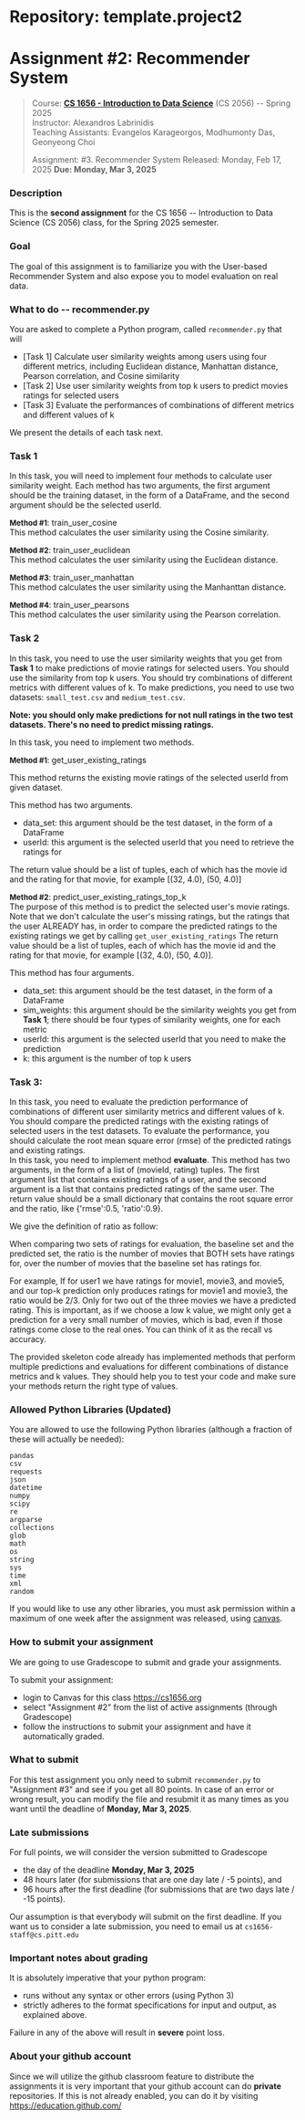 # Repository: template.project2
# Assignment #2: Recommender System

> Course: **[CS 1656 - Introduction to Data Science](http://cs1656.org)** (CS 2056) -- Spring 2025  
> Instructor: Alexandros Labrinidis  
> Teaching Assistants: Evangelos Karageorgos, Modhumonty Das, Geonyeong Choi
>
> Assignment: #3. Recommender System
> Released:  Monday, Feb 17, 2025 
> **Due: Monday, Mar 3, 2025**

### Description
This is the **second assignment** for the CS 1656 -- Introduction to Data Science (CS 2056) class, for the Spring 2025 semester.

### Goal
The goal of this assignment is to familiarize you with the User-based Recommender System and also expose you to model evaluation on real data.

### What to do -- recommender.py
You are asked to complete a Python program, called `recommender.py` that will
* [Task 1] Calculate user similarity weights among users using four different metrics, including Euclidean distance, Manhattan distance, Pearson correlation, and Cosine similarity
* [Task 2] Use user similarity weights from top k users to predict movies ratings for selected users 
* [Task 3] Evaluate the performances of combinations of different metrics and different values of k 

We present the details of each task next. 

### Task 1
In this task, you will need to implement four methods to calculate user similarity weight. Each method has two arguments, the first argument should be  the training dataset, in the form of a DataFrame, and the second argument should be the selected userId. <br />

<font size="2">**Method #1**</font>:  train_user_cosine<br />
This method calculates the user similarity using the Cosine similarity.

<font size="2">**Method #2**</font>: train_user_euclidean<br />
This method calculates the user similarity using the Euclidean distance.

<font size="2">**Method #3**</font>: train_user_manhattan<br />
This method calculates the user similarity using the Manhanttan distance.

<font size="2">**Method #4**</font>: train_user_pearsons<br />
This method calculates the user similarity using the Pearson correlation.

### Task 2
In this task, you need to use the user similarity weights that you get from **Task 1** to make predictions of movie ratings for selected users. You should use the similarity from top k users. You should try combinations of different metrics with different values of k. To make predictions, you need to use two datasets: `small_test.csv` and `medium_test.csv`. 

**Note: you should only make predictions for not null ratings in the two test datasets. There's no need to predict missing ratings.**  <br />

In this task, you need to implement two methods. <br /> 

<font size="2">**Method #1**</font>: get_user_existing_ratings <br />

This method returns the existing movie ratings of the selected userId from given dataset. 

This method has two arguments.
* data_set: this argument should be the test dataset, in the form of a DataFrame
* userId: this argument is the selected userId that you need to retrieve the ratings for

The return value should be a list of tuples, each of which has the movie id and the rating for that movie, for example [(32, 4.0), (50, 4.0)]

<font size="2">**Method #2**</font>: predict_user_existing_ratings_top_k <br />
The purpose of this method is to predict the selected user's movie ratings. Note that we don't calculate the user's missing ratings, but the ratings that the user ALREADY has, in order to compare the predicted ratings to the existing ratings we get by calling `get_user_existing_ratings`
The return value should be a list of tuples, each of which has the movie id and the rating for that movie, for example [(32, 4.0), (50, 4.0)].

This method has four arguments. 

* data_set: this argument should be the test dataset, in the form of a DataFrame
* sim_weights: this argument should be the similarity weights you get from **Task 1**; there should be four types of similarity weights, one for each metric
* userId: this argument is the selected userId that you need to make the prediction
* k: this argument is the number of top k users 




### Task 3: 
In this task, you need to evaluate the prediction performance of combinations of different user similarity metrics and different values of k. You should compare the predicted ratings with the existing ratings of selected users in the test datasets. To evaluate the performance, you should calculate the root mean square error (rmse) of the predicted ratings and existing ratings. <br />
In this task, you need to implement method **evaluate**. This method has two arguments, in the form of a list of (movieId, rating) tuples. The first argument list that contains existing ratings of a user, and the second argument is a list that contains predicted ratings of the same user. The return value should be a small dictionary that contains the root square error and the ratio, like {'rmse':0.5, 'ratio':0.9}.

We give the definition of ratio as follow:

When comparing two sets of ratings for evaluation, the baseline set and the predicted set, the ratio is the number of movies that BOTH sets have ratings for, over the number of movies that the baseline set has ratings for.

For example, If for user1 we have ratings for movie1, movie3, and movie5, and our top-k prediction only produces ratings for movie1 and movie3, the ratio would be 2/3. Only for two out of the three movies we have a predicted rating. This is important, as if we choose a low k value, we might only get a prediction for a very small number of movies, which is bad, even if those ratings come close to the real ones. You can think of it as the recall vs accuracy.



The provided skeleton code already has implemented methods that perform multiple predictions and evaluations for different combinations of distance metrics and k values. They should help you to test your code and make sure your methods return the right type of values.



### Allowed Python Libraries (Updated)
You are allowed to use the following Python libraries (although a fraction of these will actually be needed):
```
pandas
csv
requests 
json
datetime 
numpy 
scipy
re
argparse
collections
glob
math
os
string
sys
time
xml
random
```
If you would like to use any other libraries, you must ask permission within a maximum of one week after the assignment was released, using [canvas](http://cs1656.org).


### How to submit your assignment
We are going to use Gradescope to submit and grade your assignments. 

To submit your assignment:
* login to Canvas for this class <https://cs1656.org>  
* select "Assignment #2" from the list of active assignments (through Gradescope)
* follow the instructions to submit your assignment and have it automatically graded.

### What to submit
For this test assignment you only need to submit `recommender.py` to "Assignment #3" and see if you get all 80 points. In case of an error or wrong result, you can modify the file and resubmit it as many times as you want until the deadline of **Monday, Mar 3, 2025**.

### Late submissions
For full points, we will consider the version submitted to Gradescope 
* the day of the deadline **Monday, Mar 3, 2025**  
* 48 hours later (for submissions that are one day late / -5 points), and  
* 96 hours after the first deadline (for submissions that are two days late / -15 points).

Our assumption is that everybody will submit on the first deadline. If you want us to consider a late submission, you need to email us at `cs1656-staff@cs.pitt.edu`

### Important notes about grading
It is absolutely imperative that your python program:  
* runs without any syntax or other errors (using Python 3)  
* strictly adheres to the format specifications for input and output, as explained above.

Failure in any of the above will result in **severe** point loss. 

### About your github account
Since we will utilize the github classroom feature to distribute the assignments it is very important that your github account can do **private** repositories. If this is not already enabled, you can do it by visiting <https://education.github.com/>  





